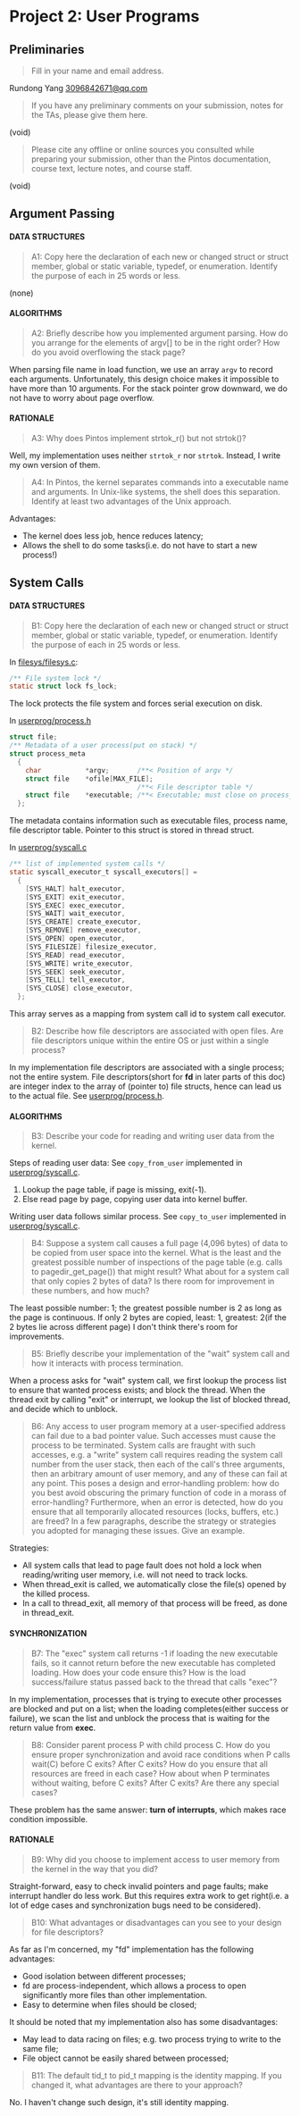 # Project 2: User Programs

## Preliminaries

>Fill in your name and email address.

Rundong Yang <3096842671@qq.com>

>If you have any preliminary comments on your submission, notes for the TAs, please give them here.

(void)


>Please cite any offline or online sources you consulted while preparing your submission, other than the Pintos documentation, course text, lecture notes, and course staff.

(void)

## Argument Passing

#### DATA STRUCTURES

>A1: Copy here the declaration of each new or changed struct or struct member, global or static variable, typedef, or enumeration.  Identify the purpose of each in 25 words or less.

(none)

#### ALGORITHMS

>A2: Briefly describe how you implemented argument parsing.  How do you arrange for the elements of argv[] to be in the right order?
>How do you avoid overflowing the stack page?

When parsing file name in load function, we use an array `argv` to record each arguments. Unfortunately,
this design choice makes it impossible to have more than 10 arguments. For the stack pointer grow downward, 
we do not have to worry about page overflow.


#### RATIONALE

>A3: Why does Pintos implement strtok_r() but not strtok()?

Well, my implementation uses neither `strtok_r` nor `strtok`. Instead, I write my own version
of them.

>A4: In Pintos, the kernel separates commands into a executable name and arguments.  In Unix-like systems, the shell does this separation.  Identify at least two advantages of the Unix approach.

Advantages:
<ul>
  <li> The kernel does less job, hence reduces latency; </li>
  <li> Allows the shell to do some tasks(i.e. do not have to start a new process!) </li>
</ul>


## System Calls

#### DATA STRUCTURES

>B1: Copy here the declaration of each new or changed struct or struct member, global or static variable, typedef, or enumeration.  Identify the purpose of each in 25 words or less.

In [filesys/filesys.c](../src/filesys/filesys.c):
```c
/** File system lock */
static struct lock fs_lock;
```
The lock protects the file system and forces serial execution on disk.

In [userprog/process.h](../src/userprog/process.h)
```c
struct file;
/** Metadata of a user process(put on stack) */
struct process_meta
  { 
    char           *argv;       /**< Position of argv */
    struct file    *ofile[MAX_FILE];
                                /**< File descriptor table */
    struct file    *executable; /**< Executable; must close on process_exit. */
  };
```
The metadata contains information such as executable files, process name, file descriptor table.
Pointer to this struct is stored in thread struct.

In [userprog/syscall.c](../src/userprog/syscall.c)
```c
/** list of implemented system calls */
static syscall_executor_t syscall_executors[] = 
  {
    [SYS_HALT] halt_executor,
    [SYS_EXIT] exit_executor,
    [SYS_EXEC] exec_executor,
    [SYS_WAIT] wait_executor,
    [SYS_CREATE] create_executor,
    [SYS_REMOVE] remove_executor,
    [SYS_OPEN] open_executor,
    [SYS_FILESIZE] filesize_executor,
    [SYS_READ] read_executor,
    [SYS_WRITE] write_executor,
    [SYS_SEEK] seek_executor,
    [SYS_TELL] tell_executor,
    [SYS_CLOSE] close_executor,
  };
```
This array serves as a mapping from system call id to system call executor.


>B2: Describe how file descriptors are associated with open files. Are file descriptors unique within the entire OS or just within a single process?

In my implementation file descriptors are associated with a single process; not the entire system.
File descriptors(short for **fd** in later parts of this doc) are integer index to the array of
(pointer to) file structs, hence can lead us to the actual file. See 
[userprog/process.h](../src/userprog/process.h).


#### ALGORITHMS

>B3: Describe your code for reading and writing user data from the kernel.

Steps of reading user data: See `copy_from_user` implemented in [userprog/syscall.c](../src/userprog/syscall.c).
<ol>
  <li>Lookup the page table, if page is missing, exit(-1). </li>
  <li>Else read page by page, copying user data into kernel buffer.</li>
</ol>

Writing user data follows similar process. See `copy_to_user` implemented in 
[userprog/syscall.c](../src/userprog/syscall.c).

>B4: Suppose a system call causes a full page (4,096 bytes) of data
>to be copied from user space into the kernel.  What is the least
>and the greatest possible number of inspections of the page table
>(e.g. calls to pagedir_get_page()) that might result?  What about
>for a system call that only copies 2 bytes of data?  Is there room
>for improvement in these numbers, and how much?

The least possible number: 1; the greatest possible number is 2 as long as 
the page is continuous. 
If only 2 bytes are copied, least: 1, greatest: 2(if the 2 bytes lie across different page)
I don't think there's room for improvements.

>B5: Briefly describe your implementation of the "wait" system call
>and how it interacts with process termination.

When a process asks for "wait" system call, we first lookup the process list
to ensure that wanted process exists; and block the thread. When the thread exit 
by calling "exit" or interrupt, we lookup the list of blocked thread, and decide 
which to unblock.


>B6: Any access to user program memory at a user-specified address
>can fail due to a bad pointer value.  Such accesses must cause the
>process to be terminated.  System calls are fraught with such
>accesses, e.g. a "write" system call requires reading the system
>call number from the user stack, then each of the call's three
>arguments, then an arbitrary amount of user memory, and any of
>these can fail at any point.  This poses a design and
>error-handling problem: how do you best avoid obscuring the primary
>function of code in a morass of error-handling?  Furthermore, when
>an error is detected, how do you ensure that all temporarily
>allocated resources (locks, buffers, etc.) are freed?  In a few
>paragraphs, describe the strategy or strategies you adopted for
>managing these issues.  Give an example.

Strategies:
<ul>
  <li>All system calls that lead to page fault does not hold a lock when reading/writing 
  user memory, i.e. will not need to track locks. </li>
  <li>When thread_exit is called, we automatically close the file(s) opened by the 
  killed process. </li>
  <li>In a call to thread_exit, all memory of that process will be freed, as done in thread_exit.</li>
</ul>

#### SYNCHRONIZATION

>B7: The "exec" system call returns -1 if loading the new executable
>fails, so it cannot return before the new executable has completed
>loading.  How does your code ensure this?  How is the load
>success/failure status passed back to the thread that calls "exec"?

In my implementation, processes that is trying to execute other processes
are blocked and put on a list; when the loading completes(either success or failure),
we scan the list and unblock the process that is waiting for the return value from 
**exec**.


>B8: Consider parent process P with child process C.  How do you
>ensure proper synchronization and avoid race conditions when P
>calls wait(C) before C exits?  After C exits?  How do you ensure
>that all resources are freed in each case?  How about when P
>terminates without waiting, before C exits?  After C exits?  Are
>there any special cases?


These problem has the same answer: **turn of interrupts**, which makes
race condition impossible.

#### RATIONALE

>B9: Why did you choose to implement access to user memory from the
>kernel in the way that you did?

Straight-forward, easy to check invalid pointers and page faults; make interrupt
handler do less work. But this requires extra work to get right(i.e. a lot of edge cases
and synchronization bugs need to be considered).


>B10: What advantages or disadvantages can you see to your design
>for file descriptors?

As far as I'm concerned, my "fd" implementation has the following advantages:
<ul>
  <li>Good isolation between different processes; </li>
  <li>fd are process-independent, which allows a process to open significantly more files
  than other implementation. </li>
  <li> Easy to determine when files should be closed; </li>
</ul>

It should be noted that my implementation also has some disadvantages:
<ul>
  <li> May lead to data racing on files; e.g. two process trying to write to the 
  same file; </li>
  <li> File object cannot be easily shared between processed; </li>
</ul>


>B11: The default tid_t to pid_t mapping is the identity mapping.
>If you changed it, what advantages are there to your approach?

No. I haven't change such design, it's still identity mapping.